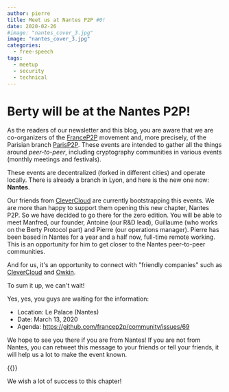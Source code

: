 ```yaml
---
author: pierre
title: Meet us at Nantes P2P #0!
date: 2020-02-26
#image: "nantes_cover_3.jpg"
image: "nantes_cover_3.jpg"
categories:
  - free-speech
tags:
  - meetup
  - security
  - technical
---
```


# Berty will be at the Nantes P2P!

As the readers of our newsletter and this blog, you are aware that we are co-organizers of the [FranceP2P](https://francep2p.org/) movement and, more precisely, of the Parisian branch [ParisP2P](https://p2p.paris/en/). These events are intended to gather all the things around _peer-to-peer_, including cryptography communities in various events (monthly meetings and festivals).

These events are decentralized (forked in different cities) and operate locally. There is already a branch in Lyon, and here is the new one now: **Nantes**.

Our friends from [CleverCloud](https://www.clever-cloud.com/en/) are currently bootstrapping this events. We are more than happy to support them opening this new chapter, Nantes P2P. So we have decided to go there for the zero edition. You will be able to meet Manfred, our founder, Antoine (our R&D lead), Guillaume (who works on the Berty Protocol part) and Pierre (our operations manager). Pierre has been based in Nantes for a year and a half now, full-time remote working. This is an opportunity for him to get closer to the Nantes peer-to-peer communities.

And for us, it's an opportunity to connect with "friendly companies" such as [CleverCloud](https://www.clever-cloud.com/en/) and [Owkin](https://owkin.com/).

To sum it up, we can't wait!

Yes, yes, you guys are waiting for the information:

- Location: Le Palace (Nantes)
- Date: March 13, 2020
- Agenda: https://github.com/francep2p/community/issues/69

We hope to see you there if you are from Nantes! If you are not from Nantes, you can retweet this message to your friends or tell your friends, it will help us a lot to make the event known.

 {{<tweet id="1230417314362904576">}}

We wish a lot of success to this chapter! 
